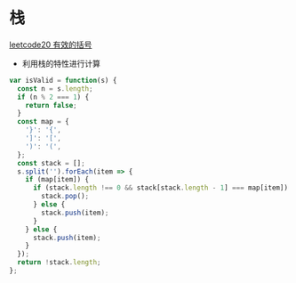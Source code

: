 # 栈

[leetcode20 有效的括号](https://leetcode-cn.com/problems/valid-parentheses/)

- 利用栈的特性进行计算

```js
var isValid = function(s) {
  const n = s.length;
  if (n % 2 === 1) {
    return false;
  }
  const map = {
    '}': '{',
    ']': '[',
    ')': '(',
  };
  const stack = [];
  s.split('').forEach(item => {
    if (map[item]) {
      if (stack.length !== 0 && stack[stack.length - 1] === map[item]) {
        stack.pop();
      } else {
        stack.push(item);
      }
    } else {
      stack.push(item);
    }
  });
  return !stack.length;
};
```
